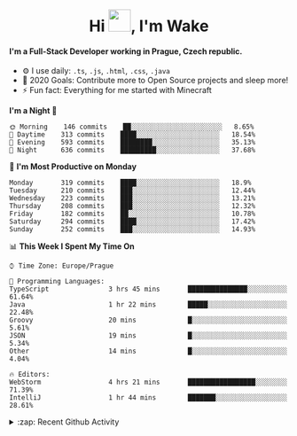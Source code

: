 <h1 align="center">Hi <img src="https://raw.githubusercontent.com/MrWakeCZ/MrWakeCZ/master/Hi.gif" width="40px" />, I'm Wake</h1>

#### I'm a Full-Stack Developer working in Prague, Czech republic.
- ⚙️ I use daily: `.ts`, `.js`, `.html`, `.css`, `.java`
- 🥅 2020 Goals: Contribute more to Open Source projects and sleep more!
- ⚡ Fun fact: Everything for me started with Minecraft

<!--START_SECTION:waka-->
**I'm a Night 🦉** 

```text
🌞 Morning    146 commits    ██░░░░░░░░░░░░░░░░░░░░░░░   8.65% 
🌆 Daytime    313 commits    ████░░░░░░░░░░░░░░░░░░░░░   18.54% 
🌃 Evening    593 commits    ████████░░░░░░░░░░░░░░░░░   35.13% 
🌙 Night      636 commits    █████████░░░░░░░░░░░░░░░░   37.68%

```
📅 **I'm Most Productive on Monday** 

```text
Monday       319 commits    ████░░░░░░░░░░░░░░░░░░░░░   18.9% 
Tuesday      210 commits    ███░░░░░░░░░░░░░░░░░░░░░░   12.44% 
Wednesday    223 commits    ███░░░░░░░░░░░░░░░░░░░░░░   13.21% 
Thursday     208 commits    ███░░░░░░░░░░░░░░░░░░░░░░   12.32% 
Friday       182 commits    ██░░░░░░░░░░░░░░░░░░░░░░░   10.78% 
Saturday     294 commits    ████░░░░░░░░░░░░░░░░░░░░░   17.42% 
Sunday       252 commits    ███░░░░░░░░░░░░░░░░░░░░░░   14.93%

```


📊 **This Week I Spent My Time On** 

```text
⌚︎ Time Zone: Europe/Prague

💬 Programming Languages: 
TypeScript               3 hrs 45 mins       ███████████████░░░░░░░░░░   61.64% 
Java                     1 hr 22 mins        █████░░░░░░░░░░░░░░░░░░░░   22.48% 
Groovy                   20 mins             █░░░░░░░░░░░░░░░░░░░░░░░░   5.61% 
JSON                     19 mins             █░░░░░░░░░░░░░░░░░░░░░░░░   5.34% 
Other                    14 mins             █░░░░░░░░░░░░░░░░░░░░░░░░   4.04%

🔥 Editors: 
WebStorm                 4 hrs 21 mins       █████████████████░░░░░░░░   71.39% 
IntelliJ                 1 hr 44 mins        ███████░░░░░░░░░░░░░░░░░░   28.61%

```


<!--END_SECTION:waka-->

<details>
  <summary>:zap: Recent Github Activity</summary>

<!--START_SECTION:activity-->
1. 🎉 Merged PR [#14](https://github.com/craftmania-cz/craftmanager/pull/14) in [craftmania-cz/craftmanager](https://github.com/craftmania-cz/craftmanager)
2. 🎉 Merged PR [#89](https://github.com/waked-cz/corgi/pull/89) in [waked-cz/corgi](https://github.com/waked-cz/corgi)
3. 🗣 Commented on [#14](https://github.com/craftmania-cz/craftmanager/issues/14) in [craftmania-cz/craftmanager](https://github.com/craftmania-cz/craftmanager)
4. 🎉 Merged PR [#2](https://github.com/craftmania-cz/craftcore/pull/2) in [craftmania-cz/craftcore](https://github.com/craftmania-cz/craftcore)
5. 🎉 Merged PR [#7](https://github.com/craftmania-cz/craftlobby/pull/7) in [craftmania-cz/craftlobby](https://github.com/craftmania-cz/craftlobby)
<!--END_SECTION:activity-->

</details>
